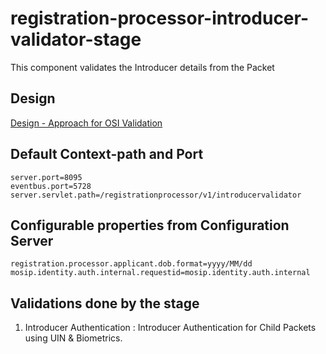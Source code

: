 # registration-processor-introducer-validator-stage

This component validates the Introducer details from the Packet

## Design

[Design - Approach for OSI Validation](https://github.com/mosip/registration/blob/master/design/registration-processor/Approach_for_OSI_validation.md)

## Default Context-path and Port
```
server.port=8095
eventbus.port=5728
server.servlet.path=/registrationprocessor/v1/introducervalidator
```
## Configurable properties from Configuration Server
```
registration.processor.applicant.dob.format=yyyy/MM/dd
mosip.identity.auth.internal.requestid=mosip.identity.auth.internal
```
## Validations done by the stage
1. Introducer Authentication : Introducer Authentication for Child Packets using UIN & Biometrics.